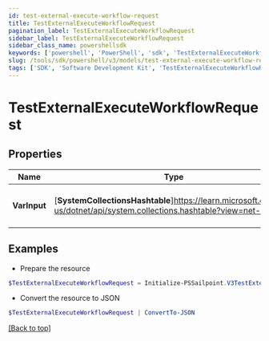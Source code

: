 ```yaml
---
id: test-external-execute-workflow-request
title: TestExternalExecuteWorkflowRequest
pagination_label: TestExternalExecuteWorkflowRequest
sidebar_label: TestExternalExecuteWorkflowRequest
sidebar_class_name: powershellsdk
keywords: ['powershell', 'PowerShell', 'sdk', 'TestExternalExecuteWorkflowRequest', 'TestExternalExecuteWorkflowRequest'] 
slug: /tools/sdk/powershell/v3/models/test-external-execute-workflow-request
tags: ['SDK', 'Software Development Kit', 'TestExternalExecuteWorkflowRequest', 'TestExternalExecuteWorkflowRequest']
---
```



# TestExternalExecuteWorkflowRequest

## Properties

Name | Type | Description | Notes
------------ | ------------- | ------------- | -------------
**VarInput** | [**SystemCollectionsHashtable**]https://learn.microsoft.com/en-us/dotnet/api/system.collections.hashtable?view=net-9.0 | The test input for the workflow | [optional] 

## Examples

- Prepare the resource
```powershell
$TestExternalExecuteWorkflowRequest = Initialize-PSSailpoint.V3TestExternalExecuteWorkflowRequest  -VarInput {test&#x3D;hello world}
```

- Convert the resource to JSON
```powershell
$TestExternalExecuteWorkflowRequest | ConvertTo-JSON
```


[[Back to top]](#) 

